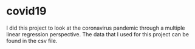 # covid19

I did this project to look at the coronavirus pandemic through a multiple linear regression perspective. The data that I used for this project can be found in the csv file. 
